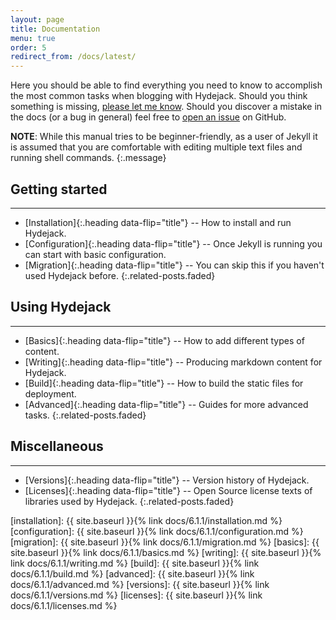 ```yaml
---
layout: page
title: Documentation
menu: true
order: 5
redirect_from: /docs/latest/
---
```


Here you should be able to find everything you need to know to accomplish the most common tasks when blogging with Hydejack.
Should you think something is missing, [please let me know](mailto:f.klampfer@gmail.com).
Should you discover a mistake in the docs (or a bug in general) feel free to [open an issue](https://github.com/qwtel/hydejack/issues) on GitHub.

**NOTE**: While this manual tries to be beginner-friendly, as a user of Jekyll it is assumed that you are comfortable with editing multiple text files and running shell commands.
{:.message}

## Getting started
***

* [Installation]{:.heading data-flip="title"} -- How to install and run Hydejack.
* [Configuration]{:.heading data-flip="title"} -- Once Jekyll is running you can start with basic configuration.
* [Migration]{:.heading data-flip="title"} -- You can skip this if you haven't used Hydejack before.
{:.related-posts.faded}

## Using Hydejack
***

* [Basics]{:.heading data-flip="title"} -- How to add different types of content.
* [Writing]{:.heading data-flip="title"} -- Producing markdown content for Hydejack.
* [Build]{:.heading data-flip="title"} -- How to build the static files for deployment.
* [Advanced]{:.heading data-flip="title"} -- Guides for more advanced tasks.
{:.related-posts.faded}

## Miscellaneous
***

* [Versions]{:.heading data-flip="title"} -- Version history of Hydejack.
* [Licenses]{:.heading data-flip="title"} -- Open Source license texts of libraries used by Hydejack.
{:.related-posts.faded}

[installation]: {{ site.baseurl }}{% link docs/6.1.1/installation.md %}
[configuration]: {{ site.baseurl }}{% link docs/6.1.1/configuration.md %}
[migration]: {{ site.baseurl }}{% link docs/6.1.1/migration.md %}
[basics]: {{ site.baseurl }}{% link docs/6.1.1/basics.md %}
[writing]: {{ site.baseurl }}{% link docs/6.1.1/writing.md %}
[build]: {{ site.baseurl }}{% link docs/6.1.1/build.md %}
[advanced]: {{ site.baseurl }}{% link docs/6.1.1/advanced.md %}
[versions]: {{ site.baseurl }}{% link docs/6.1.1/versions.md %}
[licenses]: {{ site.baseurl }}{% link docs/6.1.1/licenses.md %}
